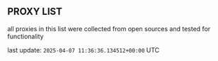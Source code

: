## PROXY LIST

all proxies in this list were collected from open sources and tested for functionality

last update: `2025-04-07 11:36:36.134512+00:00` UTC